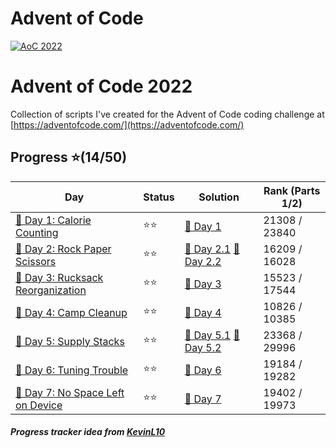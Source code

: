 # Advent of Code
[![AoC 2022](https://img.shields.io/badge/2022-★_14-44cc11)](https://adventofcode.com/2022)

# Advent of Code 2022
Collection of scripts I've created for the Advent of Code coding challenge at
[https://adventofcode.com/](https://adventofcode.com/)

## Progress ⭐(14/50)
| Day                                    | Status   | Solution                           | Rank (Parts 1/2)       |
| -----------                           | ---------| --------                            | ---------   |
| [🎄 Day 1: Calorie Counting](2022/Day1)        | ⭐⭐    | [🎯 Day 1](2022/Day1/1.py)       | 21308 / 23840  |
| [🎄 Day 2: Rock Paper Scissors](2022/Day2)        | ⭐⭐    | [🎯 Day 2.1](2022/Day2/1.py) [🎯 Day 2.2](2022/Day2/2.py)       | 16209 / 16028  |
| [🎄 Day 3: Rucksack Reorganization](2022/Day3)        | ⭐⭐    | [🎯 Day 3](2022/Day3/1.py)        | 15523 / 17544  |
| [🎄 Day 4: Camp Cleanup](2022/Day4)        | ⭐⭐    | [🎯 Day 4](2022/Day4/1.py)        | 10826 / 10385  |
| [🎄 Day 5: Supply Stacks](2022/Day5)        | ⭐⭐    | [🎯 Day 5.1](2022/Day5/1.py) [🎯 Day 5.2](2022/Day2/1.2.py)       | 23368 / 29996  |
| [🎄 Day 6: Tuning Trouble](2022/Day6)        | ⭐⭐    | [🎯 Day 6](2022/Day6/1.py)        | 19184 / 19282  |
| [🎄 Day 7: No Space Left on Device](2022/Day7)        | ⭐⭐    | [🎯 Day 7](2022/Day7/1.py)        | 19402 / 19973  |

##### Progress tracker idea from [KevinL10](https://github.com/KevinL10/advent-of-code)